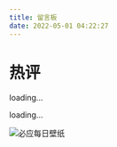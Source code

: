 ```yaml
---
title: 留言板
date: 2022-05-01 04:22:27
---
```


<div class="poem-wrap">
    <div class="poem-border poem-left">
    </div>
    <div class="poem-border poem-right">
    </div>
    <h1>热评</h1>
    <p id="poem">loading...</p>
    <p id="info">loading...</p>
</div>

<script src="https://cdn.bootcss.com/jquery/3.2.1/jquery.min.js"></script>
<script type="text/javascript" src="/code/contact.js"></script>

<script src="http://code.jquery.com/jquery-latest.js"></script>


![必应每日壁纸](http://bing.ioliu.cn/v1)
